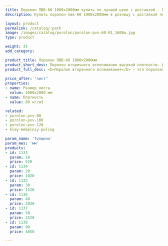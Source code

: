 ```yaml
---
title: Поролон ПВВ-60 1000х2000мм купить по лучшей цене с доставкой - Поролоныч
description: Купить поролон пвв-60 1000х2000мм в розницу с доставкой по Москве в интернет-магазине Поролоныча.

layout: product
permalink: /catalog/:path
image: /images/catalog/porolon/porolon-pvv-60-01_1600w.jpg
type: product

weight: 35
add_category: 

product_title: Поролон ПВВ-60 1000х2000мм
product_short_desc: Поролон вторичного вспенивания высокой плотности. Используется в мебельной и автомобильной промышленности.
product_full_desc: <b>Поролон вторичного вспенивания</b> — это поролоновая крошка, вспененная с полиуретановым клеем и спрессованная под определенным давлением. Данный материал обладает высокими показателями плотности, жесткости, долговечности и прочности. Имеет хорошие звукопоглощающие и изолирующие свойства. Отличается высокой демпфирующей способностью. Благодаря таким качественным показателям долго сохраняет свои свойства и обеспечивает долгую службу изделий при их ежедневном использовании.
        
price_after: "лист"
properties:
- name: Размер листа
  value: 1000х2000 мм
- name: Плотность
  value: 60 кг/м3

related:
- porolon-pvv-80
- porolon-pvv-100
- porolon-pvv-120
- kley-mebelniy-poling

param_name: 'Толщина'
param_mes: 'мм'
products:
- id: 1133
  param: 10
  price: 520
- id: 1134
  param: 20
  price: 1020
- id: 1135
  param: 30
  price: 1520
- id: 1136
  param: 40
  price: 2030
- id: 1137
  param: 50
  price: 2520
- id: 1138
  param: 80
  price: 4050

---
```

